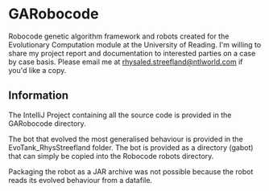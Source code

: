 # GARobocode
Robocode genetic algorithm framework and robots created for the Evolutionary Computation module at the University of Reading. I'm willing to share my project report and documentation to interested parties on a case by case basis. Please email me at rhysaled.streefland@ntlworld.com if you'd like a copy.

## Information
The IntelliJ Project containing all the source code is provided in the GARobocode directory.

The bot that evolved the most generalised behaviour is provided in the EvoTank_RhysStreefland folder. 
The bot is provided as a directory (gabot) that can simply be copied into the Robocode robots directory. 

Packaging the robot as a JAR archive was not possible because the robot reads its evolved behaviour from a datafile.


